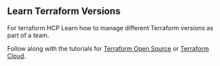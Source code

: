## Learn Terraform Versions
For terraform HCP
Learn how to manage different Terraform versions as part of a team.

Follow along with the tutorials for [Terraform Open Source](https://developer.hashicorp.com/terraform/tutorials/configuration-language/versions) or [Terraform Cloud](https://developer.hashicorp.com/terraform/tutorials/cloud/cloud-versions).
